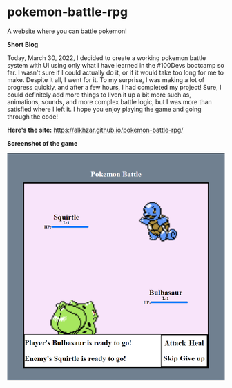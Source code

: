 # pokemon-battle-rpg
A website where you can battle pokemon!

**Short Blog**

Today, March 30, 2022, I decided to create a working pokemon battle system with UI using only what I have learned in the #100Devs bootcamp so far.
I wasn't sure if I could actually do it, or if it would take too long for me to make. Despite it all, I went for it. To my surprise, I was
making a lot of progress quickly, and after a few hours, I had completed my project! Sure, I could definitely add more things to liven it up
a bit more such as, animations, sounds, and more complex battle logic, but I was more than satisfied where I left it. I hope you enjoy playing 
the game and going through the code!

**Here's the site:** https://alkhzar.github.io/pokemon-battle-rpg/

**Screenshot of the game**

![Screenshot of the Pokemon Battle site](https://github.com/Alkhzar/pokemon-battle-rpg/blob/main/assets/images/pokemon-battle-screenshot.PNG)
